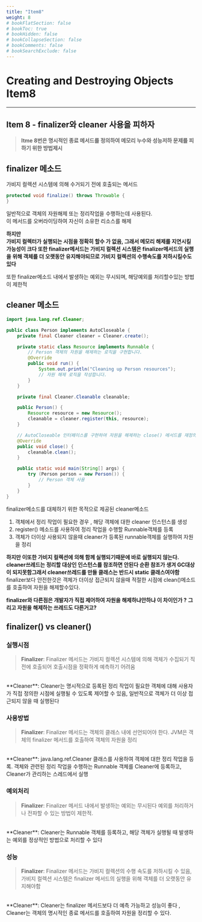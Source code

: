 ```yaml
---
title: "Item8"
weight: 8
# bookFlatSection: false
# bookToc: true
# bookHidden: false
# bookCollapseSection: false
# bookComments: false
# bookSearchExclude: false
---
```


# Creating and Destroying Objects Item8
* * *

## **Item 8 - finalizer와 cleaner 사용을 피하자**

> **Itme 8번은 명시적인 종료 메서드를 정의하여 메모리 누수와 성능저하 문제를 피하기 위한 방법제시**

## **finalizer 메소드**

가비지 컬렉션 시스템에 의해 수거되기 전에 호출되는 메서드
```java
protected void finalize() throws Throwable {
}
```
일반적으로 객체의 자원해제 또는 정리작업을 수행하는데 사용된다.   
이 메서드를 오버라이딩하여 자신이 소유한 리소스를 해제

**하지만   
가비지 컬렉터가 실행되는 시점을 정확히 할수 가 없음, 그래서 메모리 해제를 지연시킬 가능성이 크다
또한 finalizer메서드는 가비지 컬렉션 시스템은 finalizer메서드의 실행을 위해 객체를 더 오랫동안 유지해야되므로  가비지 컬렉션의 수행속도를 저하시킬수도 있다**

또한 finalizer메소드 내에서 발생하는 예외는 무시되며, 해당예외를 처리할수있는 방법이 제한적


## **cleaner 메소드**
```java
import java.lang.ref.Cleaner;

public class Person implements AutoCloseable {
    private final Cleaner cleaner = Cleaner.create();

    private static class Resource implements Runnable {
        // Person 객체의 자원을 해제하는 로직을 구현합니다.
        @Override
        public void run() {
            System.out.println("Cleaning up Person resources");
            // 자원 해제 로직을 작성합니다.
        }
    }

    private final Cleaner.Cleanable cleanable;

    public Person() {
        Resource resource = new Resource();
        cleanable = cleaner.register(this, resource);
    }

    // AutoCloseable 인터페이스를 구현하여 자원을 해제하는 close() 메서드를 재정의합니다.
    @Override
    public void close() {
        cleanable.clean();
    }

    public static void main(String[] args) {
        try (Person person = new Person()) {
            // Person 객체 사용
        }
    }
}
```



finalizer메소드를 대체하기 위한 목적으로 제공된 cleaner메소드   

1. 객체에서 정리 작업이 필요한 경우 , 해당 객체에 대한 cleaner 인스턴스를 생성
2. register() 메소드를 사용하여 정리 작업을 수행할 Runnable객체를 등록
3. 객체가 더이상 사용되지 않을때 cleaner가 등록된 runnable객체를 실행하여 자원을 정리

**하지만 이또한 가비지 컬렉션에 의해 함께 실행되기때문에 바로 실행되지 않는다.   
cleaner쓰레드는 정리할 대상인 인스턴스를 참조하면 안된다 순환 참조가 생겨 GC대상이 되지못함그래서 cleaner쓰레드를 만들 클래스는 반드시 static 클래스여야함**
finalizer보다 안전한것은 객체가 더이상 접근되지 않을때 적절한 시점에 clean()메소드를 호출하여 자원을 해제할수있다.   

**finalizer와 다른점은 개발자가 직접 제어하여 자원을 해제하냐안하냐 이 차이인가 ?**
**그리고 자원을 해제하는 쓰레드도 다른거고?**

## **finalizer() vs cleaner()**

### **실행시점**
> **Finalizer**: Finalizer 메서드는 가비지 컬렉션 시스템에 의해 객체가 수집되기 직전에 호출되어 호출시점을 정확하게 예측하기 어려움 
<br>
**Cleaner**: Cleaner는 명시적으로 등록된 정리 작업이 필요한 객체에 대해 사용자가 직접 정의한 시점에 실행될 수 있도록 제어할 수 있음, 일반적으로 객체가 더 이상 접근되지 않을 때 실행된다
<br>

### **사용방법**
> **Finalizer**: Finalizer 메서드는 객체의 클래스 내에 선언되어야 한다. JVM은 객체의 finalizer 메서드를 호출하여 객체의 자원을 정리
<br>
**Cleaner**: java.lang.ref.Cleaner 클래스를 사용하여 객체에 대한 정리 작업을 등록. 객체와 관련된 정리 작업을 수행하는 Runnable 객체를 Cleaner에 등록하고, Cleaner가 관리하는 스레드에서 실행
<br>

### **예외처리**
> **Finalizer**: Finalizer 메서드 내에서 발생하는 예외는 무시된다  예외를 처리하거나 전파할 수 있는 방법이 제한적.
<br>
**Cleaner**: Cleaner는 Runnable 객체를 등록하고, 해당 객체가 실행될 때 발생하는 예외를 정상적인 방법으로 처리할 수 있다
<br>

### **성능**
> **Finalizer**: Finalizer 메서드는 가비지 컬렉션의 수행 속도를 저하시킬 수 있음, 가비지 컬렉션 시스템은 finalizer 메서드의 실행을 위해 객체를 더 오랫동안 유지해야함
<br>
**Cleaner**: Cleaner는 finalizer 메서드보다 더 예측 가능하고 성능이 좋다 , Cleaner는 객체의 명시적인 종료 메서드를 호출하여 자원을 정리할 수 있다.
 
